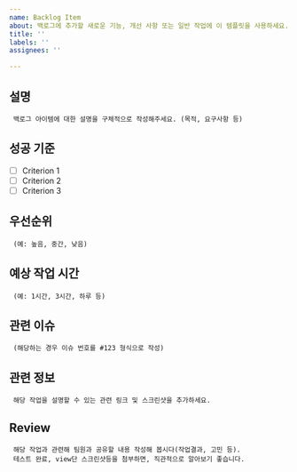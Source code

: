 ```yaml
---
name: Backlog Item
about: 백로그에 추가할 새로운 기능, 개선 사항 또는 일반 작업에 이 템플릿을 사용하세요.
title: ''
labels: ''
assignees: ''

---
```


## 설명
     백로그 아이템에 대한 설명을 구체적으로 작성해주세요. (목적, 요구사항 등)

## 성공 기준
- [ ] Criterion 1
- [ ] Criterion 2
- [ ] Criterion 3

## 우선순위
     (예: 높음, 중간, 낮음)

## 예상 작업 시간
     (예: 1시간, 3시간, 하루 등)

## 관련 이슈
     (해당하는 경우 이슈 번호를 #123 형식으로 작성)

## 관련 정보
     해당 작업을 설명할 수 있는 관련 링크 및 스크린샷을 추가하세요.

## Review
     해당 작업과 관련해 팀원과 공유할 내용 작성해 봅시다(작업결과, 고민 등). 
     테스트 완료, view단 스크린샷등을 첨부하면, 직관적으로 알아보기 좋습니다.
